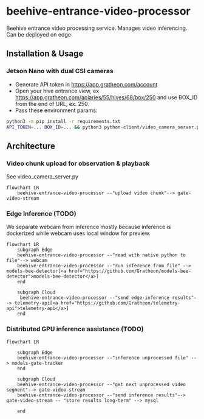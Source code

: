 # beehive-entrance-video-processor
Beehive entrance video processing service. Manages video inferencing. Can be deployed on edge


## Installation & Usage

### Jetson Nano with dual CSI cameras
- Generate API token in https://app.gratheon.com/account
- Open your hive entrance view, ex https://app.gratheon.com/apiaries/55/hives/68/box/250 and use BOX_ID from the end of URL, ex. 250.
- Pass these environment params:
```bash
python3 -m pip install -r requirements.txt
API_TOKEN=... BOX_ID=... && python3 python-client/video_camera_server.py
```

## Architecture

### Video chunk upload for observation & playback
See video_camera_server.py
```mermaid
flowchart LR
	beehive-entrance-video-processor --"upload video chunk"--> gate-video-stream
```


### Edge Inference (TODO)
We separate webcam from inference mostly because inference is dockerized while webcam uses local window for preview.
```mermaid
flowchart LR
	subgraph Edge
	beehive-entrance-video-processor --"read with native python to file"--> webcam
	beehive-entrance-video-processor --"run inference from file" --> models-bee-detector[<a href="https://github.com/Gratheon/models-bee-detector">models-bee-detector</a>]
	end
	
	subgraph Cloud
	 beehive-entrance-video-processor --"send edge-inference results"--> telemetry-api[<a href="https://github.com/Gratheon/telemetry-api">telemetry-api</a>]
	end
```

### Distributed GPU inference assistance (TODO)
```mermaid
flowchart LR

	subgraph Edge
	beehive-entrance-video-processor --"inference unprocessed file" --> models-gate-tracker
	end

	subgraph Cloud
	beehive-entrance-video-processor --"get next unprocessed video segment"--> gate-video-stream
	beehive-entrance-video-processor --"send inference results"--> gate-video-stream -- "store results long-term" --> mysql
	
	end
```